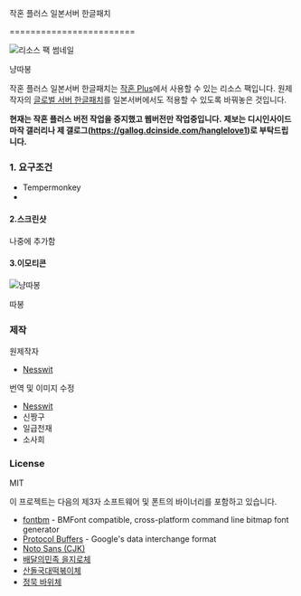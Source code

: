 작혼 플러스 일본서버 한글패치

========================

![리소스 팩 썸네일](/sample/nya1.png)

냥따봉

작혼 플러스 일본서버 한글패치는 [작혼 Plus](https://github.com/MajsoulPlus/majsoul-plus)에서 사용할 수 있는 리소스 팩입니다.
원제작자의 [글로벌 서버 한글패치](https://github.com/yf-dev/majsoul-plus-korean)를 일본서버에서도 적용할 수 있도록 바꿔놓은 것입니다.

**현재는 작혼 플러스 버전 작업을 중지했고 웹버전만 작업중입니다.**
**제보는 디시인사이드 마작 갤러리나 제 갤로그(https://gallog.dcinside.com/hanglelove1)로 부탁드립니다.**

### 1. 요구조건

 - Tempermonkey
 - 
#### 2.스크린샷

나중에 추가함

#### 3.이모티콘

![냥따봉](/sample/nya1.png)

따봉

### 제작

원제작자
- [Nesswit](https://github.com/rishubil)

번역 및 이미지 수정
- [Nesswit](https://github.com/rishubil)
- 신짱구
- 일급천재
- 소사희

### License

MIT

이 프로젝트는 다음의 제3자 소프트웨어 및 폰트의 바이너리를 포함하고 있습니다.

- [fontbm](https://github.com/vladimirgamalyan/fontbm) - BMFont compatible, cross-platform command line bitmap font generator
- [Protocol Buffers](https://github.com/protocolbuffers/protobuf) - Google's data interchange format
- [Noto Sans (CJK)](https://www.google.com/get/noto/)
- [배달의민족 을지로체](https://www.woowahan.com/#/fonts)
- [산돌국대떡볶이체](http://kukde.co.kr/?page_id=627)
- [정묵 바위체](https://sangsangfont.com/21/?idx=122)
